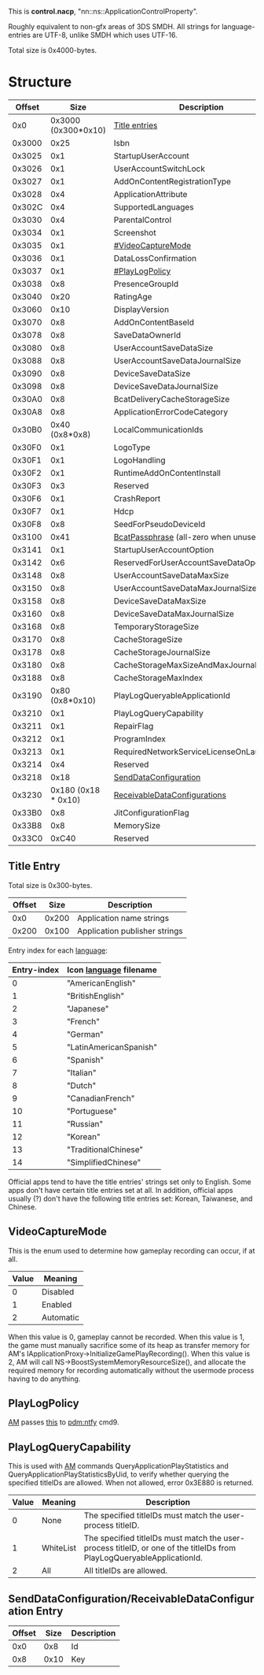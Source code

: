 This is **control.nacp**, "nn::ns::ApplicationControlProperty".

Roughly equivalent to non-gfx areas of 3DS SMDH. All strings for
language-entries are UTF-8, unlike SMDH which uses UTF-16.

Total size is 0x4000-bytes.

# Structure

| Offset | Size                 | Description                                                                                         |
| ------ | -------------------- | --------------------------------------------------------------------------------------------------- |
| 0x0    | 0x3000 (0x300\*0x10) | [Title entries](#Title_Entry "wikilink")                                                            |
| 0x3000 | 0x25                 | Isbn                                                                                                |
| 0x3025 | 0x1                  | StartupUserAccount                                                                                  |
| 0x3026 | 0x1                  | UserAccountSwitchLock                                                                               |
| 0x3027 | 0x1                  | AddOnContentRegistrationType                                                                        |
| 0x3028 | 0x4                  | ApplicationAttribute                                                                                |
| 0x302C | 0x4                  | SupportedLanguages                                                                                  |
| 0x3030 | 0x4                  | ParentalControl                                                                                     |
| 0x3034 | 0x1                  | Screenshot                                                                                          |
| 0x3035 | 0x1                  | [\#VideoCaptureMode](#VideoCaptureMode "wikilink")                                                  |
| 0x3036 | 0x1                  | DataLossConfirmation                                                                                |
| 0x3037 | 0x1                  | [\#PlayLogPolicy](#PlayLogPolicy "wikilink")                                                        |
| 0x3038 | 0x8                  | PresenceGroupId                                                                                     |
| 0x3040 | 0x20                 | RatingAge                                                                                           |
| 0x3060 | 0x10                 | DisplayVersion                                                                                      |
| 0x3070 | 0x8                  | AddOnContentBaseId                                                                                  |
| 0x3078 | 0x8                  | SaveDataOwnerId                                                                                     |
| 0x3080 | 0x8                  | UserAccountSaveDataSize                                                                             |
| 0x3088 | 0x8                  | UserAccountSaveDataJournalSize                                                                      |
| 0x3090 | 0x8                  | DeviceSaveDataSize                                                                                  |
| 0x3098 | 0x8                  | DeviceSaveDataJournalSize                                                                           |
| 0x30A0 | 0x8                  | BcatDeliveryCacheStorageSize                                                                        |
| 0x30A8 | 0x8                  | ApplicationErrorCodeCategory                                                                        |
| 0x30B0 | 0x40 (0x8\*0x8)      | LocalCommunicationIds                                                                               |
| 0x30F0 | 0x1                  | LogoType                                                                                            |
| 0x30F1 | 0x1                  | LogoHandling                                                                                        |
| 0x30F2 | 0x1                  | RuntimeAddOnContentInstall                                                                          |
| 0x30F3 | 0x3                  | Reserved                                                                                            |
| 0x30F6 | 0x1                  | CrashReport                                                                                         |
| 0x30F7 | 0x1                  | Hdcp                                                                                                |
| 0x30F8 | 0x8                  | SeedForPseudoDeviceId                                                                               |
| 0x3100 | 0x41                 | [BcatPassphrase](BCAT%20Content%20Container.md "wikilink") (all-zero when unused)                   |
| 0x3141 | 0x1                  | StartupUserAccountOption                                                                            |
| 0x3142 | 0x6                  | ReservedForUserAccountSaveDataOperation                                                             |
| 0x3148 | 0x8                  | UserAccountSaveDataMaxSize                                                                          |
| 0x3150 | 0x8                  | UserAccountSaveDataMaxJournalSize                                                                   |
| 0x3158 | 0x8                  | DeviceSaveDataMaxSize                                                                               |
| 0x3160 | 0x8                  | DeviceSaveDataMaxJournalSize                                                                        |
| 0x3168 | 0x8                  | TemporaryStorageSize                                                                                |
| 0x3170 | 0x8                  | CacheStorageSize                                                                                    |
| 0x3178 | 0x8                  | CacheStorageJournalSize                                                                             |
| 0x3180 | 0x8                  | CacheStorageMaxSizeAndMaxJournalSize                                                                |
| 0x3188 | 0x8                  | CacheStorageMaxIndex                                                                                |
| 0x3190 | 0x80 (0x8\*0x10)     | PlayLogQueryableApplicationId                                                                       |
| 0x3210 | 0x1                  | PlayLogQueryCapability                                                                              |
| 0x3211 | 0x1                  | RepairFlag                                                                                          |
| 0x3212 | 0x1                  | ProgramIndex                                                                                        |
| 0x3213 | 0x1                  | RequiredNetworkServiceLicenseOnLaunchFlag                                                           |
| 0x3214 | 0x4                  | Reserved                                                                                            |
| 0x3218 | 0x18                 | [SendDataConfiguration](#SendDataConfiguration/ReceivableDataConfiguration_Entry "wikilink")        |
| 0x3230 | 0x180 (0x18 \* 0x10) | [ReceivableDataConfigurations](#SendDataConfiguration/ReceivableDataConfiguration_Entry "wikilink") |
| 0x33B0 | 0x8                  | JitConfigurationFlag                                                                                |
| 0x33B8 | 0x8                  | MemorySize                                                                                          |
| 0x33C0 | 0xC40                | Reserved                                                                                            |

## Title Entry

Total size is 0x300-bytes.

| Offset | Size  | Description                   |
| ------ | ----- | ----------------------------- |
| 0x0    | 0x200 | Application name strings      |
| 0x200  | 0x100 | Application publisher strings |

Entry index for each
[language](Settings%20services#LanguageCode.md##LanguageCode "wikilink"):

| Entry-index | Icon [language](NCA%20Content%20FS#FS-type3.md##FS-type3 "wikilink") filename |
| ----------- | ----------------------------------------------------------------------------- |
| 0           | "AmericanEnglish"                                                             |
| 1           | "BritishEnglish"                                                              |
| 2           | "Japanese"                                                                    |
| 3           | "French"                                                                      |
| 4           | "German"                                                                      |
| 5           | "LatinAmericanSpanish"                                                        |
| 6           | "Spanish"                                                                     |
| 7           | "Italian"                                                                     |
| 8           | "Dutch"                                                                       |
| 9           | "CanadianFrench"                                                              |
| 10          | "Portuguese"                                                                  |
| 11          | "Russian"                                                                     |
| 12          | "Korean"                                                                      |
| 13          | "TraditionalChinese"                                                          |
| 14          | "SimplifiedChinese"                                                           |

Official apps tend to have the title entries' strings set only to
English. Some apps don't have certain title entries set at all. In
addition, official apps usually (?) don't have the following title
entries set: Korean, Taiwanese, and Chinese.

## VideoCaptureMode

This is the enum used to determine how gameplay recording can occur, if
at all.

| Value | Meaning   |
| ----- | --------- |
| 0     | Disabled  |
| 1     | Enabled   |
| 2     | Automatic |

When this value is 0, gameplay cannot be recorded. When this value is 1,
the game must manually sacrifice some of its heap as transfer memory for
AM's IApplicationProxy-\>InitializeGamePlayRecording(). When this value
is 2, AM will call NS-\>BoostSystemMemoryResourceSize(), and allocate
the required memory for recording automatically without the usermode
process having to do anything.

## PlayLogPolicy

[AM](Applet%20Manager%20services.md "wikilink") passes
[this](Shared%20Database%20services#PlayLogPolicy.md##PlayLogPolicy "wikilink")
to [pdm:ntfy](Shared%20Database%20services.md "wikilink") cmd9.

## PlayLogQueryCapability

This is used with [AM](Applet%20Manager%20services.md "wikilink")
commands QueryApplicationPlayStatistics and
QueryApplicationPlayStatisticsByUid, to verify whether querying the
specified titleIDs are allowed. When not allowed, error 0x3E880 is
returned.

| Value | Meaning   | Description                                                                                                            |
| ----- | --------- | ---------------------------------------------------------------------------------------------------------------------- |
| 0     | None      | The specified titleIDs must match the user-process titleID.                                                            |
| 1     | WhiteList | The specified titleIDs must match the user-process titleID, or one of the titleIDs from PlayLogQueryableApplicationId. |
| 2     | All       | All titleIDs are allowed.                                                                                              |

## SendDataConfiguration/ReceivableDataConfiguration Entry

| Offset | Size | Description |
| ------ | ---- | ----------- |
| 0x0    | 0x8  | Id          |
| 0x8    | 0x10 | Key         |

